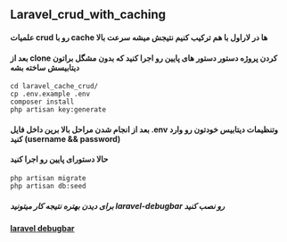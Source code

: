 ## Laravel_crud_with_caching

#### علمیات crud رو با cache ها در لاراول با هم ترکیب کنیم نتیجش میشه سرعت بالا

#### بعد از clone کردن پروژه دستور دستور های پایین رو اجرا کنید که بدون مشگل براتون دیتابیسش ساخته بشه

```
cd laravel_cache_crud/
cp .env.example .env
composer install
php artisan key:generate
```

#### بعد از انجام شدن مراحل بالا برین داخل فایل .env وتنظیمات دیتابیس خودتون رو وارد کنید (username && password)

#### حالا دستورای پایین رو اجرا کنید

```
php artisan migrate
php artisan db:seed
```
##### برای دیدن بهتره نتیجه کار میتونید laravel-debugbar رو نصب کنید 
#### [laravel debugbar](https://github.com/barryvdh/laravel-debugbar)
